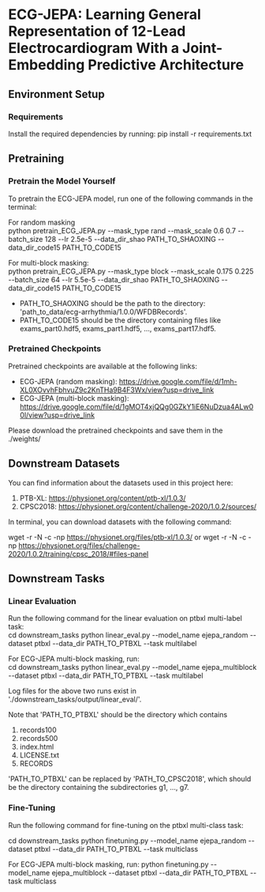 # ECG-JEPA: Learning General Representation of 12-Lead Electrocardiogram With a Joint-Embedding Predictive Architecture

## Environment Setup
### Requirements
Install the required dependencies by running:
pip install -r requirements.txt

## Pretraining
### Pretrain the Model Yourself
To pretrain the ECG-JEPA model, run one of the following commands in the terminal:

For random masking\
python pretrain_ECG_JEPA.py --mask_type rand --mask_scale 0.6 0.7 --batch_size 128 --lr 2.5e-5 --data_dir_shao PATH_TO_SHAOXING --data_dir_code15 PATH_TO_CODE15

For multi-block masking:\
python pretrain_ECG_JEPA.py --mask_type block --mask_scale 0.175 0.225 --batch_size 64 --lr 5.5e-5 --data_dir_shao PATH_TO_SHAOXING --data_dir_code15 PATH_TO_CODE15

- PATH_TO_SHAOXING should be the path to the directory: 'path_to_data/ecg-arrhythmia/1.0.0/WFDBRecords'.
- PATH_TO_CODE15 should be the directory containing files like exams_part0.hdf5, exams_part1.hdf5, ..., exams_part17.hdf5.

### Pretrained Checkpoints
Pretrained checkpoints are available at the following links:

- ECG-JEPA (random masking): https://drive.google.com/file/d/1mh-XL0XOvvhFbhvuZ9c2KnTHa9B4F3Wx/view?usp=drive_link
- ECG-JEPA (multi-block masking): https://drive.google.com/file/d/1gMOT4xjQQg0GZkY1iE6NuDzua4ALw00l/view?usp=drive_link

Please download the pretrained checkpoints and save them in the ./weights/

## Downstream Datasets
You can find information about the datasets used in this project here:

1. PTB-XL: https://physionet.org/content/ptb-xl/1.0.3/
2. CPSC2018: https://physionet.org/content/challenge-2020/1.0.2/sources/

In terminal, you can download datasets with the following command:

wget -r -N -c -np https://physionet.org/files/ptb-xl/1.0.3/
or
wget -r -N -c -np https://physionet.org/files/challenge-2020/1.0.2/training/cpsc_2018/#files-panel

## Downstream Tasks
### Linear Evaluation 
Run the following command for the linear evaluation on ptbxl multi-label task:\
cd downstream_tasks python linear_eval.py --model_name ejepa_random --dataset ptbxl --data_dir PATH_TO_PTBXL --task multilabel

For ECG-JEPA multi-block masking, run:\
cd downstream_tasks python linear_eval.py --model_name ejepa_multiblock --dataset ptbxl --data_dir PATH_TO_PTBXL --task multilabel

Log files for the above two runs exist in './downstream_tasks/output/linear_eval/'.

Note that 'PATH_TO_PTBXL' should be the directory which contains 
1. records100
2. records500
3. index.html
4. LICENSE.txt
5. RECORDS 

'PATH_TO_PTBXL' can be replaced by 'PATH_TO_CPSC2018', which should be the directory containing the subdirectories g1, ..., g7. 

### Fine-Tuning
Run the following command for fine-tuning on the ptbxl multi-class task:

cd downstream_tasks
python finetuning.py --model_name ejepa_random --dataset ptbxl --data_dir PATH_TO_PTBXL --task multiclass

For ECG-JEPA multi-block masking, run:
python finetuning.py --model_name ejepa_multiblock --dataset ptbxl --data_dir PATH_TO_PTBXL --task multiclass
